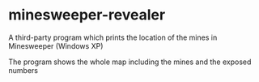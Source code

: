 # minesweeper-revealer
A third-party program which prints the location of the mines in Minesweeper (Windows XP)

The program shows the whole map including the mines and the exposed numbers
